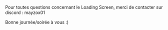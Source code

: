Pour toutes questions concernant le Loading Screen, merci de contacter sur discord : mayzox01 

Bonne journée/soirée à vous :)

